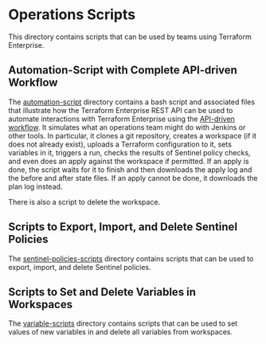 # Operations Scripts
This directory contains scripts that can be used by teams using Terraform Enterprise.

## Automation-Script with Complete API-driven Workflow
The [automation-script](./automation-script) directory contains a bash script and associated files that illustrate how the Terraform Enterprise REST API can be used to automate interactions with Terraform Enterprise using the [API-driven workflow](https://www.terraform.io/docs/enterprise/run/api.html). It simulates what an operations team might do with Jenkins or other tools. In particular, it clones a git repository, creates a workspace (if it does not already exist), uploads a Terraform configuration to it, sets variables in it, triggers a run, checks the results of Sentinel policy checks, and even does an apply against the workspace if permitted. If an apply is done, the script waits for it to finish and then downloads the apply log and the before and after state files. If an apply cannot be done, it downloads the plan log instead.

There is also a script to delete the workspace.

## Scripts to Export, Import, and Delete Sentinel Policies
The [sentinel-policies-scripts](./sentinel-policies-scripts) directory contains scripts that can be used to export, import, and delete Sentinel policies.

## Scripts to Set and Delete Variables in Workspaces
The [variable-scripts](./variable-scripts) directory contains scripts that can be used to set values of new variables in and delete all variables from workspaces.
